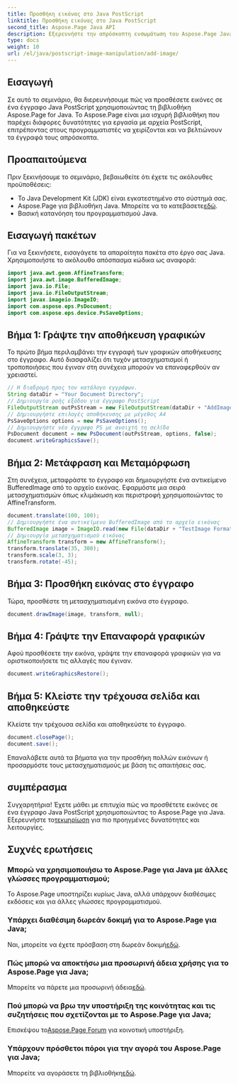 ```yaml
---
title: Προσθήκη εικόνας στο Java PostScript
linktitle: Προσθήκη εικόνας στο Java PostScript
second_title: Aspose.Page Java API
description: Εξερευνήστε την απρόσκοπτη ενσωμάτωση του Aspose.Page Java σε αυτό το σεμινάριο για την προσθήκη εικόνων σε έγγραφα PostScript. Αυξήστε τις δυνατότητες χειρισμού εγγράφων σας.
type: docs
weight: 10
url: /el/java/postscript-image-manipulation/add-image/
---
```

## Εισαγωγή
Σε αυτό το σεμινάριο, θα διερευνήσουμε πώς να προσθέσετε εικόνες σε ένα έγγραφο Java PostScript χρησιμοποιώντας τη βιβλιοθήκη Aspose.Page for Java. Το Aspose.Page είναι μια ισχυρή βιβλιοθήκη που παρέχει διάφορες δυνατότητες για εργασία με αρχεία PostScript, επιτρέποντας στους προγραμματιστές να χειρίζονται και να βελτιώνουν τα έγγραφά τους απρόσκοπτα.
## Προαπαιτούμενα
Πριν ξεκινήσουμε το σεμινάριο, βεβαιωθείτε ότι έχετε τις ακόλουθες προϋποθέσεις:
- Το Java Development Kit (JDK) είναι εγκατεστημένο στο σύστημά σας.
-  Aspose.Page για βιβλιοθήκη Java. Μπορείτε να το κατεβάσετε[εδώ](https://releases.aspose.com/page/java/).
- Βασική κατανόηση του προγραμματισμού Java.
## Εισαγωγή πακέτων
Για να ξεκινήσετε, εισαγάγετε τα απαραίτητα πακέτα στο έργο σας Java. Χρησιμοποιήστε το ακόλουθο απόσπασμα κώδικα ως αναφορά:
```java
import java.awt.geom.AffineTransform;
import java.awt.image.BufferedImage;
import java.io.File;
import java.io.FileOutputStream;
import javax.imageio.ImageIO;
import com.aspose.eps.PsDocument;
import com.aspose.eps.device.PsSaveOptions;
```
## Βήμα 1: Γράψτε την αποθήκευση γραφικών
Το πρώτο βήμα περιλαμβάνει την εγγραφή των γραφικών αποθήκευσης στο έγγραφο. Αυτό διασφαλίζει ότι τυχόν μετασχηματισμοί ή τροποποιήσεις που έγιναν στη συνέχεια μπορούν να επαναφερθούν αν χρειαστεί.
```java
// Η διαδρομή προς τον κατάλογο εγγράφων.
String dataDir = "Your Document Directory";
// Δημιουργία ροής εξόδου για έγγραφο PostScript
FileOutputStream outPsStream = new FileOutputStream(dataDir + "AddImage_outPS.ps");
// Δημιουργήστε επιλογές αποθήκευσης με μέγεθος Α4
PsSaveOptions options = new PsSaveOptions();
// Δημιουργήστε νέο έγγραφο PS με ανοιχτή τη σελίδα
PsDocument document = new PsDocument(outPsStream, options, false);
document.writeGraphicsSave();
```
## Βήμα 2: Μετάφραση και Μεταμόρφωση
Στη συνέχεια, μεταφράστε το έγγραφο και δημιουργήστε ένα αντικείμενο BufferedImage από το αρχείο εικόνας. Εφαρμόστε μια σειρά μετασχηματισμών όπως κλιμάκωση και περιστροφή χρησιμοποιώντας το AffineTransform.
```java
document.translate(100, 100);
// Δημιουργήστε ένα αντικείμενο BufferedImage από το αρχείο εικόνας
BufferedImage image = ImageIO.read(new File(dataDir + "TestImage Format24bppRgb.jpg"));
// Δημιουργία μετασχηματισμού εικόνας
AffineTransform transform = new AffineTransform();
transform.translate(35, 300);
transform.scale(3, 3);
transform.rotate(-45);
```
## Βήμα 3: Προσθήκη εικόνας στο έγγραφο
Τώρα, προσθέστε τη μετασχηματισμένη εικόνα στο έγγραφο.
```java
document.drawImage(image, transform, null);
```
## Βήμα 4: Γράψτε την Επαναφορά γραφικών
Αφού προσθέσετε την εικόνα, γράψτε την επαναφορά γραφικών για να οριστικοποιήσετε τις αλλαγές που έγιναν.
```java
document.writeGraphicsRestore();
```
## Βήμα 5: Κλείστε την τρέχουσα σελίδα και αποθηκεύστε
Κλείστε την τρέχουσα σελίδα και αποθηκεύστε το έγγραφο.
```java
document.closePage();
document.save();
```
Επαναλάβετε αυτά τα βήματα για την προσθήκη πολλών εικόνων ή προσαρμόστε τους μετασχηματισμούς με βάση τις απαιτήσεις σας.
## συμπέρασμα
 Συγχαρητήρια! Έχετε μάθει με επιτυχία πώς να προσθέτετε εικόνες σε ένα έγγραφο Java PostScript χρησιμοποιώντας το Aspose.Page για Java. Εξερευνήστε το[τεκμηρίωση](https://reference.aspose.com/page/java/) για πιο προηγμένες δυνατότητες και λειτουργίες.
## Συχνές ερωτήσεις
### Μπορώ να χρησιμοποιήσω το Aspose.Page για Java με άλλες γλώσσες προγραμματισμού;
Το Aspose.Page υποστηρίζει κυρίως Java, αλλά υπάρχουν διαθέσιμες εκδόσεις και για άλλες γλώσσες προγραμματισμού.
### Υπάρχει διαθέσιμη δωρεάν δοκιμή για το Aspose.Page για Java;
 Ναι, μπορείτε να έχετε πρόσβαση στη δωρεάν δοκιμή[εδώ](https://releases.aspose.com/).
### Πώς μπορώ να αποκτήσω μια προσωρινή άδεια χρήσης για το Aspose.Page για Java;
 Μπορείτε να πάρετε μια προσωρινή άδεια[εδώ](https://purchase.aspose.com/temporary-license/).
### Πού μπορώ να βρω την υποστήριξη της κοινότητας και τις συζητήσεις που σχετίζονται με το Aspose.Page για Java;
 Επισκέψου το[Aspose.Page Forum](https://forum.aspose.com/c/page/39) για κοινοτική υποστήριξη.
### Υπάρχουν πρόσθετοι πόροι για την αγορά του Aspose.Page για Java;
 Μπορείτε να αγοράσετε τη βιβλιοθήκη[εδώ](https://purchase.aspose.com/buy).